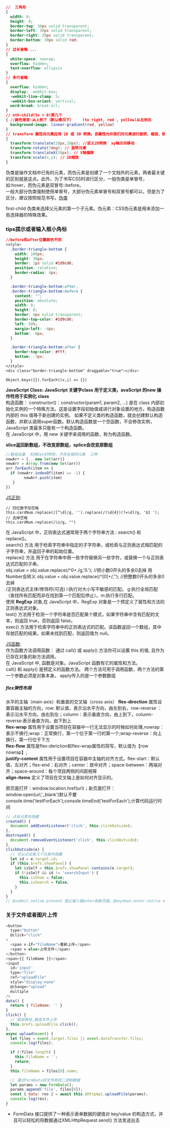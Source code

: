 ```css
//  三角形
{
  width: 0;
  height: 0;
  border-top: 30px solid transparent;
  border-left: 30px solid transparent;
  border-right: 30px solid transparent;
  border-bottom: 30px solid red;
}
// 过长省略 ...
{
  white-space: nowrap;
  overflow: hidden;
  text-overflow: ellipsis
}
// 多行省略 
{
  overflow: hidden;
  display: -webkit-box;
  -webkit-line-clamp: 5;
  -webkit-box-orient: vertical;
  word-break: break-all;
}
// nth-child(5n + 0)第几个
{ //颜色渐变-从上到下（默认情况下）    (to right, red , yellow)从左到右
  background-image: linear-gradient(red, yellow)  
}
// transform 属性向元素应用 2D 或 3D 转换。该属性允许我们对元素进行旋转、缩放、移动或倾斜
{
  transform:translate(20px,10px); //定义2D转换  xy轴方向移动
  transform:rotate(7deg); // 旋转元素
  transform:translateX(20px); // X轴偏移
  transform:scale(x,y); // 2D缩放
}
```
伪类是操作文档中已有的元素，而伪元素是创建了一个文档外的元素，两者最关键的区别就是这点。此外，为了书写CSS时进行区分，一般伪类是单冒号，如:hover，而伪元素是双冒号::before。  
一般大部分伪类强制使用单冒号，大部分伪元素单冒号和双冒号都可以，但是为了区分，建议按照规范书写。[伪类](https://www.runoob.com/css/css-pseudo-classes.html)  

first-child 伪类来选择父元素的第一个子元素。伪元素：CSS伪元素是用来添加一些选择器的特殊效果。  
### tips提示或者输入框小角标 ###
```css
//before和after位置颜色不同
<style>
  .border-triangle-bottom {
    width: 100px;
    height: 30px;
    border: 1px solid #1d9cd6;
    position: relative;
    border-radius: 4px;
  }

  .border-triangle-bottom:after,
  .border-triangle-bottom:before {
    content: "";
    position: absolute;
    width: 0;
    height: 0;
    border: 4px solid transparent;
    border-top-color: #1d9cd6;
    left: 50%;
    margin-left: -4px;
    bottom: -8px;
  }

  .border-triangle-bottom:after {
    border-top-color: #fff;
    bottom: -7px;
  }
</style>
<div class="border-triangle-bottom" draggable="true"></div>
```
```
Object.keys({}).forEach((v,i) => {})
```
__JavaScript Class: JavaScript 关键字class 用于定义类，avaScript 的new 操作符用于实例化 class__  
构造函数： constructor()：constructor(param1, param2, ...) 是在 class 内部初始化实例的一个特殊方法。这是设置字段初始值或进行对象设置的地方。构造函数内部的 this 值等于新创建的实例。
如果不定义类的构造函数，就会创建默认构造函数，并默认调用super函数。默认构造函数是一个空函数，不会修改实例，JavaScript 类最多只能有一个构造函数。  
在 JavaScript 中，用 new 关键字来调用的函数，称为构造函数。  

__slice返回新数组，不改变原数组，splice会改变原数组__  
```javascript
//数组去重  利用Set的特性，不存在相同元素  三种
newArr = [...new Set(arr)]
newArr = Array.from(new Set(arr))
arr.forEach(item => {
  if (newArr.indexOf(item) == -1) {
        newArr.push(item)
   }  
})
```

[JS正则](https://www.runoob.com/js/js-regexp.html):  
```
// 四位数字加空格
this.cardNum.replace(/[^\d]/g, '').replace(/(\d{4})(?=\d)/g, '$1 ');
// 去掉空格
this.cardNum.replace(/\s/g, "")
```
在 JavaScript 中，正则表达式通常用于两个字符串方法 : search() 和 replace()。  
search() 方法 用于检索字符串中指定的子字符串，或检索与正则表达式相匹配的子字符串，并返回子串的起始位置。  
replace() 方法 用于在字符串中用一些字符替换另一些字符，或替换一个与正则表达式匹配的子串。  
obj.value = obj.value.replace(/^0+\./g,'0.'); //把小数0开头的多余0去掉  用Number会转义
obj.value = obj.value.replace(/^[0]+/,''); //把整数0开头的多余0去掉  
/正则表达式主体/修饰符(可选)	i:执行对大小写不敏感的匹配。	g:执行全局匹配（查找所有匹配而非在找到第一个匹配后停止）。m:执行多行匹配。  
使用 __RegExp__ 对象,在 JavaScript 中，RegExp 对象是一个预定义了属性和方法的正则表达式对象。  
test() 方法用于检测一个字符串是否匹配某个模式，如果字符串中含有匹配的文本，则返回 true，否则返回 false。  
exec() 方法用于检索字符串中的正则表达式的匹配。该函数返回一个数组，其中存放匹配的结果。如果未找到匹配，则返回值为 null。  

[JS函数](https://www.runoob.com/js/js-function-invocation.html):  
作为函数方法调用函数：	通过 call() 或 apply() 方法你可以设置 this 的值, 且作为已存在对象的新方法调用。  
在 JavaScript 中, 函数是对象。JavaScript 函数有它的属性和方法。  
call() 和 apply() 是预定义的函数方法。 两个方法可用于调用函数，两个方法的第一个参数必须是对象本身。 apply传入的是一个参数数组  

##### flex弹性布局 #####
水平的主轴（main axis）和垂直的交叉轴（cross axis）
__flex-direction__ 属性设置容器主轴的方向，row: 默认值，表示沿水平方向，由左到右，row-reverse ：表示沿水平方向，由右到左；column：表示垂直方向，由上到下，column-reverse:表示垂直方向，由下到上  
__flex-wrap__ 属性用于设置当项目在容器中一行无法显示的时候如何处理,nowrap：表示不换行;wrap：正常换行，第一个位于第一行的第一个;wrap-reverse：向上换行，第一行位于下方  
__flex-flow__ 属性是flex-deriction和flex-wrap属性的简写，默认值为【row nowrap】;  
__justify-content__ 属性用于设置项目在容器中主轴的对齐方式。flex-start：默认值，左对齐；flex-end：右对齐；center：居中对齐；space-between：两端对齐；space-around：每个项目两侧的间距相等  
__align-items__ 定义了项目在交叉轴上是如何对齐显示的。  

原页面打开：window.location.href(url)；新页面打开：window.open(url,'_blank')默认不要  
console.time('testForEach');console.timeEnd('testForEach');计算代码运行时间
```javascript
// 点击元素外隐藏
created() {
  document.addEventListener('click', this.clickOutside);
},
destroyed() {
  document.removeEventListener('click', this.clickOutside);
},
clickOutside(e) {
  // 可以点击某几个元素外隐藏
  let id = e.target.id;
  if (this.$refs.showPanel) {
    let isSelf = this.$refs.showPanel.contains(e.target);
    if (!isSelf && id != 'searchInput') {
      this.isShow = false;
      this.isSearch = false;
    }
  }
}
// @submit.native.prevent 阻止输入框enter刷新页面，@keydown.enter.native enter事件
```

### 关于文件或者图片上传
```javascript
<button
  type="button"
  @click="click"
>
  <span v-if="fileName">重新上传</span>
  <span v-else>上传文件</span>
</button>
<span>{{ fileName }}</span>
<input
  id='input'
  type="file"
  ref="uploadFile"
  style="display:none"
  @change="upload"
  multiple
/>
data() {
  return { fileName: '' }
}
click() {
  // 偷梁换柱,触发文件上传
  this.$refs.uploadFile.click();
},
async upload(event) {
  let files = event.target.files || event.dataTransfer.files;
  console.log(files);

  if (!files.length) {
    this.fileName = '';
    return;
  }
  this.fileName = files[0].name;

  // 通过FormData将文件转成二进制数据
  let params = new FormData();
  params.append('file', files[0]);
  const { data: res } = await this.$HttpApi.uploadFile(params);
  console.log(res);
}
```
+ FormData 接口提供了一种表示表单数据的键值对 key/value 的构造方式，并且可以轻松的将数据通过XMLHttpRequest.send() 方法发送出去


